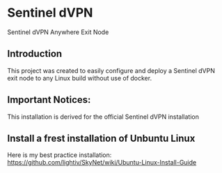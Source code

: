 # Sentinel dVPN
Sentinel dVPN Anywhere Exit Node

## Introduction

This project was created to easily configure and deploy a Sentinel dVPN exit node to any Linux build without use of docker.

## Important Notices:

This installation is derived for the official Sentinel dVPN installation

## Install a frest installation of Unbuntu Linux

Here is my best practice installation: https://github.com/lightiv/SkyNet/wiki/Ubuntu-Linux-Install-Guide

